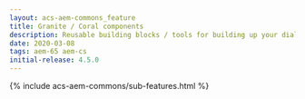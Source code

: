 ```yaml
---
layout: acs-aem-commons_feature
title: Granite / Coral components
description: Reusable building blocks / tools for building up your dialogs
date: 2020-03-08
tags: aem-65 aem-cs
initial-release: 4.5.0
---
```

{% include acs-aem-commons/sub-features.html %}
